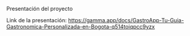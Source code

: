 Presentación del proyecto

Link de la presentación:
https://gamma.app/docs/GastroApp-Tu-Guia-Gastronomica-Personalizada-en-Bogota-q514toiqpcc9yzx
